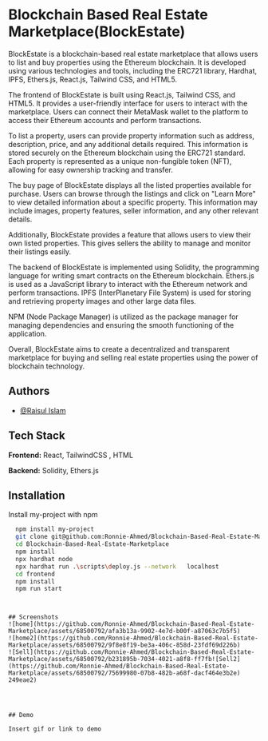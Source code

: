 
# Blockchain Based Real Estate Marketplace(BlockEstate)
BlockEstate is a blockchain-based real estate marketplace that allows users to list and buy properties using the Ethereum blockchain. It is developed using various technologies and tools, including the ERC721 library, Hardhat, IPFS, Ethers.js, React.js, Tailwind CSS, and HTML5.

The frontend of BlockEstate is built using React.js, Tailwind CSS, and HTML5. It provides a user-friendly interface for users to interact with the marketplace. Users can connect their MetaMask wallet to the platform to access their Ethereum accounts and perform transactions.

To list a property, users can provide property information such as address, description, price, and any additional details required. This information is stored securely on the Ethereum blockchain using the ERC721 standard. Each property is represented as a unique non-fungible token (NFT), allowing for easy ownership tracking and transfer.

The buy page of BlockEstate displays all the listed properties available for purchase. Users can browse through the listings and click on "Learn More" to view detailed information about a specific property. This information may include images, property features, seller information, and any other relevant details.

Additionally, BlockEstate provides a feature that allows users to view their own listed properties. This gives sellers the ability to manage and monitor their listings easily.

The backend of BlockEstate is implemented using Solidity, the programming language for writing smart contracts on the Ethereum blockchain. Ethers.js is used as a JavaScript library to interact with the Ethereum network and perform transactions. IPFS (InterPlanetary File System) is used for storing and retrieving property images and other large data files.

NPM (Node Package Manager) is utilized as the package manager for managing dependencies and ensuring the smooth functioning of the application.

Overall, BlockEstate aims to create a decentralized and transparent marketplace for buying and selling real estate properties using the power of blockchain technology.





## Authors

- [@Raisul Islam](https://www.github.com/Ronnie-Ahmed)




## Tech Stack

**Frontend:** React, TailwindCSS , HTML

**Backend:** Solidity, Ethers.js




## Installation

Install my-project with npm

```bash
  npm install my-project
  git clone git@github.com:Ronnie-Ahmed/Blockchain-Based-Real-Estate-Marketplace.git
  cd Blockchain-Based-Real-Estate-Marketplace
  npm install
  npx hardhat node
  npx hardhat run .\scripts\deploy.js --network   localhost
  cd frontend
  npm install
  npm run start
```
    
```


## Screenshots
![home](https://github.com/Ronnie-Ahmed/Blockchain-Based-Real-Estate-Marketplace/assets/68500792/afa3b13a-9902-4e7d-b00f-a87063c7b5f5)
![home2](https://github.com/Ronnie-Ahmed/Blockchain-Based-Real-Estate-Marketplace/assets/68500792/9f8e8f19-be3a-406c-858d-23fdf69d226b)
![Sell](https://github.com/Ronnie-Ahmed/Blockchain-Based-Real-Estate-Marketplace/assets/68500792/b231895b-7034-4021-a8f8-ff7fb![Sell2](https://github.com/Ronnie-Ahmed/Blockchain-Based-Real-Estate-Marketplace/assets/68500792/75699980-07b8-482b-a68f-dacf464e3b2e)
249eae2)




## Demo

Insert gif or link to demo

